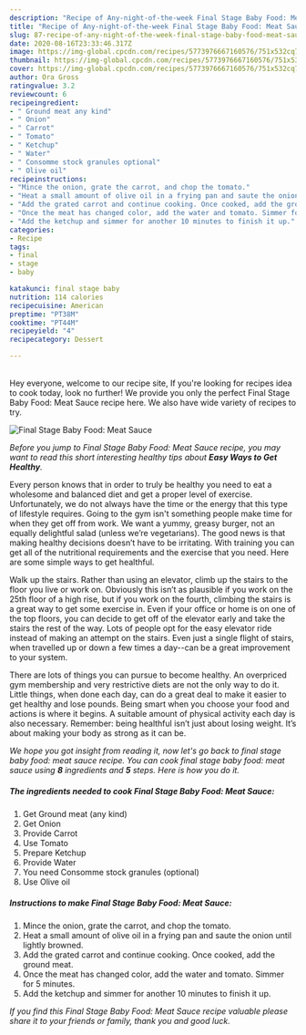 ```yaml
---
description: "Recipe of Any-night-of-the-week Final Stage Baby Food: Meat Sauce"
title: "Recipe of Any-night-of-the-week Final Stage Baby Food: Meat Sauce"
slug: 87-recipe-of-any-night-of-the-week-final-stage-baby-food-meat-sauce
date: 2020-08-16T23:33:46.317Z
image: https://img-global.cpcdn.com/recipes/5773976667160576/751x532cq70/final-stage-baby-food-meat-sauce-recipe-main-photo.jpg
thumbnail: https://img-global.cpcdn.com/recipes/5773976667160576/751x532cq70/final-stage-baby-food-meat-sauce-recipe-main-photo.jpg
cover: https://img-global.cpcdn.com/recipes/5773976667160576/751x532cq70/final-stage-baby-food-meat-sauce-recipe-main-photo.jpg
author: Ora Gross
ratingvalue: 3.2
reviewcount: 6
recipeingredient:
- " Ground meat any kind"
- " Onion"
- " Carrot"
- " Tomato"
- " Ketchup"
- " Water"
- " Consomme stock granules optional"
- " Olive oil"
recipeinstructions:
- "Mince the onion, grate the carrot, and chop the tomato."
- "Heat a small amount of olive oil in a frying pan and saute the onion until lightly browned."
- "Add the grated carrot and continue cooking. Once cooked, add the ground meat."
- "Once the meat has changed color, add the water and tomato. Simmer for 5 minutes."
- "Add the ketchup and simmer for another 10 minutes to finish it up."
categories:
- Recipe
tags:
- final
- stage
- baby

katakunci: final stage baby 
nutrition: 114 calories
recipecuisine: American
preptime: "PT38M"
cooktime: "PT44M"
recipeyield: "4"
recipecategory: Dessert

---
```

<br>
Hey everyone, welcome to our recipe site, If you're looking for recipes idea to cook today, look no further! We provide you only the perfect Final Stage Baby Food: Meat Sauce recipe here. We also have wide variety of recipes to try.
<br>


![Final Stage Baby Food: Meat Sauce](https://img-global.cpcdn.com/recipes/5773976667160576/751x532cq70/final-stage-baby-food-meat-sauce-recipe-main-photo.jpg)

<i>Before you jump to Final Stage Baby Food: Meat Sauce recipe, you may want to read this short interesting healthy tips about <strong>Easy Ways to Get Healthy</strong>.</i>

Every person knows that in order to truly be healthy you need to eat a wholesome and balanced diet and get a proper level of exercise. Unfortunately, we do not always have the time or the energy that this type of lifestyle requires. Going to the gym isn't something people make time for when they get off from work. We want a yummy, greasy burger, not an equally delightful salad (unless we’re vegetarians). The good news is that making healthy decisions doesn’t have to be irritating. With training you can get all of the nutritional requirements and the exercise that you need. Here are some simple ways to get healthful.

Walk up the stairs. Rather than using an elevator, climb up the stairs to the floor you live or work on. Obviously this isn’t as plausible if you work on the 25th floor of a high rise, but if you work on the fourth, climbing the stairs is a great way to get some exercise in. Even if your office or home is on one of the top floors, you can decide to get off of the elevator early and take the stairs the rest of the way. Lots of people opt for the easy elevator ride instead of making an attempt on the stairs. Even just a single flight of stairs, when travelled up or down a few times a day--can be a great improvement to your system. 

There are lots of things you can pursue to become healthy. An overpriced gym membership and very restrictive diets are not the only way to do it. Little things, when done each day, can do a great deal to make it easier to get healthy and lose pounds. Being smart when you choose your food and actions is where it begins. A suitable amount of physical activity each day is also necessary. Remember: being healthful isn’t just about losing weight. It’s about making your body as strong as it can be. 


<i>We hope you got insight from reading it, now let's go back to final stage baby food: meat sauce recipe. You can cook final stage baby food: meat sauce using <strong>8</strong> ingredients and <strong>5</strong> steps. Here is how you do it.
</i>

##### The ingredients needed to cook Final Stage Baby Food: Meat Sauce:

1. Get  Ground meat (any kind)
1. Get  Onion
1. Provide  Carrot
1. Use  Tomato
1. Prepare  Ketchup
1. Provide  Water
1. You need  Consomme stock granules (optional)
1. Use  Olive oil


##### Instructions to make Final Stage Baby Food: Meat Sauce:

1. Mince the onion, grate the carrot, and chop the tomato.
1. Heat a small amount of olive oil in a frying pan and saute the onion until lightly browned.
1. Add the grated carrot and continue cooking. Once cooked, add the ground meat.
1. Once the meat has changed color, add the water and tomato. Simmer for 5 minutes.
1. Add the ketchup and simmer for another 10 minutes to finish it up.


<i>If you find this Final Stage Baby Food: Meat Sauce recipe valuable please share it to your friends or family, thank you and good luck.</i>
